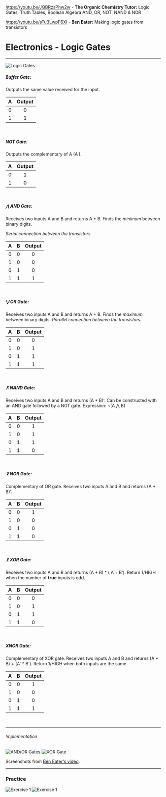 https://youtu.be/JQBRzsPhw2w - **The Organic Chemistry Tutor:** Logic Gates, Truth Tables, Boolean Algebra AND, OR, NOT, NAND & NOR

https://youtu.be/sTu3LwpF6XI - **Ben Eater:** Making logic gates from transistors

# Electronics - Logic Gates
---
![Logic Gates](assets/logic_gates.jpg)
<br>

##### Buffer Gate:
Outputs the same value received for the input.

| A   | Output  |
| :-----:    | :-----: | 
|    0       |    0    |
|    1       |    1    |
<br>

##### NOT Gate:
Outputs the complementary of A (A').

| A   | Output  |
| :-----:    | :-----: | 
|    0       |    1    |
|    1       |    0    |
<br>

##### ⋀ AND Gate:
Receives two inputs A and B and returns A * B.
Finds the *minimum* between binary digits.

*Serial connection between the transistors.*

| A | B  | Output  |
| :-----:  | :-----:  | :-----: | 
|    0     |    0     |    0    |
|    1     |    0     |    0    |
|    0     |    1     |    0    |
|    1     |    1     |    1    |
<br>

##### ⋁ OR Gate:
Receives two inputs A and B and returns A + B.
Finds the *maximum* between binary digits.
*Parallel connection between the transistors.*

| A | B  | Output  |
| :-----:  | :-----:  | :-----: | 
|    0     |    0     |    0    |
|    1     |    0     |    1    |
|    0     |    1     |    1    |
|    1     |    1     |    1    |
<br>

##### ⊼ NAND Gate:
Receives two inputs A and B and returns (A * B)'.
Can be constructed with an AND gate followed by a NOT gate.
Expression: ¬(A ⋀ B)


| A | B  | Output  |
| :-----:  | :-----:  | :-----: | 
|    0     |    0     |    1    |
|    1     |    0     |    1    |
|    0     |    1     |    1    |
|    1     |    1     |    0    |
<br>

##### ⊽ NOR Gate:
Complementary of OR gate.
Receives two inputs A and B and returns (A + B)'.


| A | B  | Output  |
| :-----:  | :-----:  | :-----: | 
|    0     |    0     |    1    |
|    1     |    0     |    0    |
|    0     |    1     |    0    |
|    1     |    1     |    0    |
<br>

##### ⊻ XOR Gate:
Receives two inputs A and B and returns (A + B) * ( A'+ B').
Return 1/HIGH when the number of **true** inputs is odd.


| A | B  | Output  |
| :-----:  | :-----:  | :-----: | 
|    0     |    0     |    0    |
|    1     |    0     |    1    |
|    0     |    1     |    1    |
|    1     |    1     |    0    |
<br>

##### XNOR Gate:
Complementary of XOR gate.
Receives two inputs A and B and returns (A * B) + (A' * B').
Return 1/HIGH when both inputs are the same.


| A | B  | Output  |
| :-----:  | :-----:  | :-----: | 
|    0     |    0     |    1    |
|    1     |    0     |    0    |
|    0     |    1     |    0    |
|    1     |    1     |    1    |
<br>

---

###### Implementation

![AND/OR Gates](assets/and_or_board.png)
![XOR Gate](assets/xor_board.png)

Screenshots from [Ben Eater's video](https://youtu.be/sTu3LwpF6XI).

---

### Practice

![Exercise 1](assets/exercise1.png)
![Exercise 1](assets/exercise2.png)
